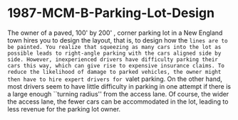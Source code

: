 # 1987-MCM-B-Parking-Lot-Design

The owner of a paved, 100' by 200' , corner parking lot in a New England town hires you to design the layout, that is, to design how the ``lines are to be painted. You realize that squeezing as many cars into the lot as possible leads to right-angle parking with the cars aligned side by side. However, inexperienced drivers have difficulty parking their cars this way, which can give rise to expensive insurance claims. To reduce the likelihood of damage to parked vehicles, the owner might then have to hire expert drivers for ``valet parking. On the other hand, most drivers seem to have little difficulty in parking in one attempt if there is a large enough ``turning radius'' from the access lane. Of course, the wider the access lane, the fewer cars can be accommodated in the lot, leading to less revenue for the parking lot owner. 
